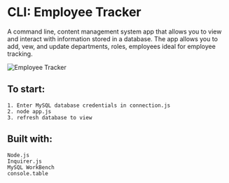 # CLI: Employee Tracker

A command line, content management system app that allows you to view and interact with information stored in a database. The app allows you to add, vew, and update departments, roles, employees ideal for employee tracking.

![Employee Tracker](Assets/employee_tracker.gif)

## To start:
    1. Enter MySQL database credentials in connection.js
    2. node app.js
    3. refresh database to view

## Built with: 

    Node.js
    Inquirer.js
    MySQL WorkBench
    console.table


